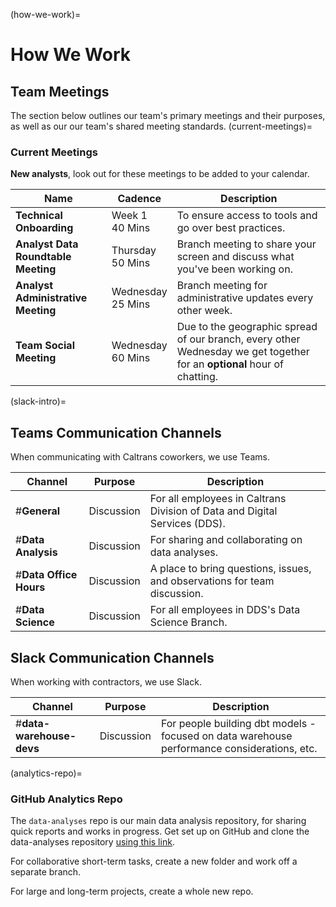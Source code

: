 (how-we-work)=

# How We Work

## Team Meetings

The section below outlines our team's primary meetings and their purposes, as well as our our team's shared meeting standards.
(current-meetings)=

### Current Meetings

**New analysts**, look out for these meetings to be added to your calendar.

| Name                     | Cadence              | Description                                                                  |
| ------------------------ | -------------------- | ---------------------------------------------------------------------------- |
| **Technical Onboarding** | Week 1 <br/> 40 Mins | To ensure access to tools and go over best practices.                        |
| **Analyst Data Roundtable Meeting** | Thursday <br/> 50 Mins  | Branch meeting to share your screen and discuss what you've been working on. |
| **Analyst Administrative Meeting** | Wednesday <br/> 25 Mins  | Branch meeting for administrative updates every other week.|
| **Team Social Meeting** | Wednesday <br/> 60 Mins  | Due to the geographic spread of our branch, every other Wednesday we get together for an **optional** hour of chatting.|

(slack-intro)=

## Teams Communication Channels
When communicating with Caltrans coworkers, we use Teams.

| Channel                  | Purpose    | Description                                                                                 |
| ------------------------ | ---------- | ------------------------------------------------------------------------------------------- |
| #**General**    | Discussion | For all employees in Caltrans Division of Data and Digital Services (DDS).                               |
| #**Data Analysis**       | Discussion | For sharing and collaborating on data analyses.                                     |
| #**Data Office Hours**   | Discussion | A place to bring questions, issues, and observations for team discussion.                   |
| #**Data Science**   | Discussion | For all employees in DDS's Data Science Branch.                   |

## Slack Communication Channels

When working with contractors, we use Slack.

| Channel                  | Purpose    | Description                                                                                 |
| ------------------------ | ---------- | ------------------------------------------------------------------------------------------- |
| #**data-warehouse-devs** | Discussion | For people building dbt models - focused on data warehouse performance considerations, etc. |
(analytics-repo)=

### GitHub Analytics Repo

The `data-analyses` repo is our main data analysis repository, for sharing quick reports and works in progress. Get set up on GitHub and clone the data-analyses repository [using this link](saving-code-jupyter).

For collaborative short-term tasks, create a new folder and work off a separate branch.

For large and long-term projects, create a whole new repo. 
